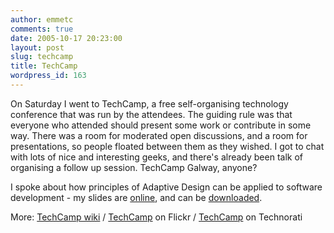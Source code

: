 ```yaml
---
author: emmetc
comments: true
date: 2005-10-17 20:23:00
layout: post
slug: techcamp
title: TechCamp
wordpress_id: 163
---
```


On Saturday I went to TechCamp, a free self-organising technology conference that was run by the attendees. The guiding rule was that everyone who attended should present some work or contribute in some way. There was a room for moderated open discussions, and a room for presentations, so people floated between them as they wished. I got to chat with lots of nice and interesting geeks, and there's already been talk of organising a follow up session. TechCamp Galway, anyone?

I spoke about how principles of Adaptive Design can be applied to software development - my slides are [online](http://thoughtwax.com/sandbox/TechCamp/), and can be [downloaded](http://thoughtwax.com/sandbox/TechCamp/AdaptiveDesign.zip).

More: [TechCamp wiki](http://www.bdmwiki.com/index.php/Tech_Camp_Ireland) / [TechCamp](http://www.flickr.com/groups/18017142@N00/pool/) on Flickr / [TechCamp](http://www.technorati.com/tag/techcamp) on Technorati
